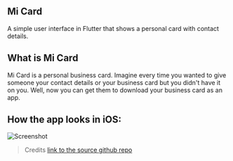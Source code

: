 ## Mi Card

A simple user interface in Flutter that shows a personal card with contact details. 

## What is Mi Card

Mi Card is a personal business card. Imagine every time you wanted to give someone your contact details or your business card but you didn't have it on you. Well, now you can get them to download your business card as an app.

## How the app looks in iOS:
![Screenshot](https://user-images.githubusercontent.com/22214915/116815795-777f3400-ab5f-11eb-895b-66438d1c73cf.png)


>Credits [link to the source github repo](https://github.com/londonappbrewery/mi_card_flutter)
